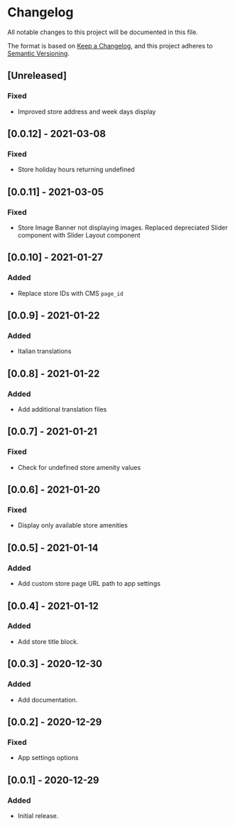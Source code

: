 # Changelog

All notable changes to this project will be documented in this file.

The format is based on [Keep a Changelog](https://keepachangelog.com/en/1.0.0/),
and this project adheres to [Semantic Versioning](https://semver.org/spec/v2.0.0.html).

## [Unreleased]

### Fixed

- Improved store address and week days display

## [0.0.12] - 2021-03-08

### Fixed

- Store holiday hours returning undefined

## [0.0.11] - 2021-03-05

### Fixed

- Store Image Banner not displaying images. Replaced depreciated Slider component with Slider Layout component

## [0.0.10] - 2021-01-27

### Added

- Replace store IDs with CMS `page_id`

## [0.0.9] - 2021-01-22

### Added

- Italian translations

## [0.0.8] - 2021-01-22

### Added

- Add additional translation files

## [0.0.7] - 2021-01-21

### Fixed

- Check for undefined store amenity values

## [0.0.6] - 2021-01-20

### Fixed

- Display only available store amenities

## [0.0.5] - 2021-01-14

### Added

- Add custom store page URL path to app settings

## [0.0.4] - 2021-01-12

### Added

- Add store title block.

## [0.0.3] - 2020-12-30

### Added

- Add documentation.

## [0.0.2] - 2020-12-29

### Fixed

- App settings options

## [0.0.1] - 2020-12-29

### Added

- Initial release.
